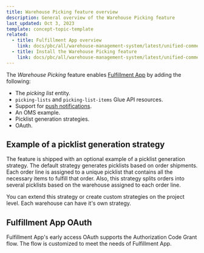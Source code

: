 ```yaml
---
title: Warehouse Picking feature overview
description: General overview of the Warehouse Picking feature
last_updated: Oct 3, 2023
template: concept-topic-template
related:
  - title: Fulfillment App overview
    link: docs/pbc/all/warehouse-management-system/latest/unified-commerce/fulfillment-app-overview.html
  - title: Install the Warehouse Picking feature
    link: docs/pbc/all/warehouse-management-system/latest/unified-commerce/install-and-upgrade/install-the-warehouse-picking-feature.html
---
```



The *Warehouse Picking* feature enables [Fulfillment App](/docs/pbc/all/warehouse-management-system/{{page.version}}/unified-commerce/fulfillment-app-overview.html) by adding the following:

- The *picking list* entity.
- `picking-lists` and `picking-list-items` Glue API resources.
- Support for [push notifications](/docs/pbc/all/miscellaneous/{{page.version}}/push-notification-feature-overview.html).
- An OMS example.
- Picklist generation strategies.
- OAuth.


## Example of a picklist generation strategy

The feature is shipped with an optional example of a picklist generation strategy. The default strategy generates picklists based on order shipments. Each order line is assigned to a unique picklist that contains all the necessary items to fulfill that order. Also, this strategy splits orders into several picklists based on the warehouse assigned to each order line.

You can extend this strategy or create custom strategies on the project level. Each warehouse can have it's own strategy.


## Fulfillment App OAuth

Fulfillment App's early access OAuth supports the Authorization Code Grant flow. The flow is customized to meet the needs of Fulfillment App.
